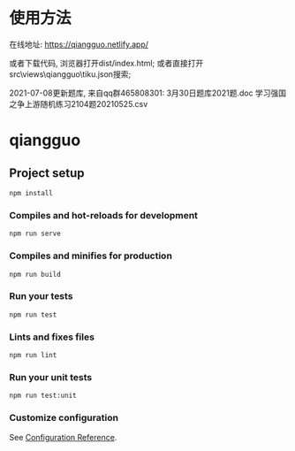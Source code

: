 # 使用方法
在线地址: https://qiangguo.netlify.app/

或者下载代码, 浏览器打开dist/index.html; 
或者直接打开src\views\qiangguo\tiku.json搜索;

2021-07-08更新题库, 来自qq群465808301:
3月30日题库2021题.doc
学习强国之争上游随机练习2104题20210525.csv

# qiangguo

## Project setup
```
npm install
```

### Compiles and hot-reloads for development
```
npm run serve
```

### Compiles and minifies for production
```
npm run build
```

### Run your tests
```
npm run test
```

### Lints and fixes files
```
npm run lint
```

### Run your unit tests
```
npm run test:unit
```

### Customize configuration
See [Configuration Reference](https://cli.vuejs.org/config/).
